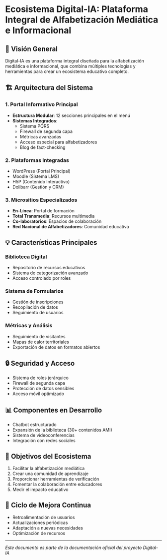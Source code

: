 # Ecosistema Digital-IA: Plataforma Integral de Alfabetización Mediática e Informacional

## 🌟 Visión General

Digital-IA es una plataforma integral diseñada para la alfabetización mediática e informacional, que combina múltiples tecnologías y herramientas para crear un ecosistema educativo completo.

## 🏗️ Arquitectura del Sistema

### 1. Portal Informativo Principal
- **Estructura Modular**: 12 secciones principales en el menú
- **Sistemas Integrados**:
  - Sistema PQRS
  - Firewall de segunda capa
  - Métricas avanzadas
  - Acceso especial para alfabetizadores
  - Blog de fact-checking

### 2. Plataformas Integradas
- WordPress (Portal Principal)
- Moodle (Sistema LMS)
- H5P (Contenido Interactivo)
- Dolibarr (Gestión y CRM)

### 3. Micrositios Especializados
- **En-Línea**: Portal de formación
- **Total Transmedia**: Recursos multimedia
- **Co-laboratorios**: Espacios de colaboración
- **Red Nacional de Alfabetizadores**: Comunidad educativa

## 💡 Características Principales

### Biblioteca Digital
- Repositorio de recursos educativos
- Sistema de categorización avanzado
- Acceso controlado por roles

### Sistema de Formularios
- Gestión de inscripciones
- Recopilación de datos
- Seguimiento de usuarios

### Métricas y Análisis
- Seguimiento de visitantes
- Mapas de calor territoriales
- Exportación de datos en formatos abiertos

## 🔒 Seguridad y Acceso

- Sistema de roles jerárquico
- Firewall de segunda capa
- Protección de datos sensibles
- Acceso móvil optimizado

## 📊 Componentes en Desarrollo

- Chatbot estructurado
- Expansión de la biblioteca (30+ contenidos AMI)
- Sistema de videoconferencias
- Integración con redes sociales

## 🎯 Objetivos del Ecosistema

1. Facilitar la alfabetización mediática
2. Crear una comunidad de aprendizaje
3. Proporcionar herramientas de verificación
4. Fomentar la colaboración entre educadores
5. Medir el impacto educativo

## 🔄 Ciclo de Mejora Continua

- Retroalimentación de usuarios
- Actualizaciones periódicas
- Adaptación a nuevas necesidades
- Optimización de recursos

---

*Este documento es parte de la documentación oficial del proyecto Digital-IA*
